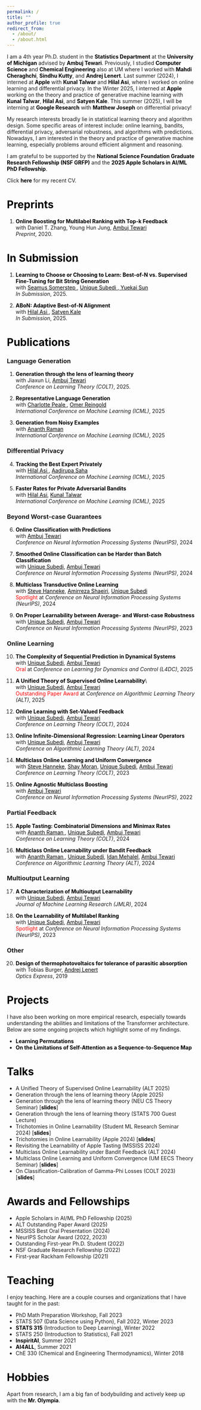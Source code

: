 ```yaml
---
permalink: /
title: ""
author_profile: true
redirect_from: 
  - /about/
  - /about.html
---
```


I am a 4th year Ph.D. student in the <b><a href="https://lsa.umich.edu/stats" style="color: black;text-decoration: none">Statistics Department</a></b> at the <b><a href="https://umich.edu/" style="color: black;text-decoration: none">University of Michigan</a></b> advised by <b><a href="https://ambujtewari.github.io" style="color: black;text-decoration: none">Ambuj Tewari</a></b>. Previously, I studied <b><a href="https://cse.engin.umich.edu/" style="color: black;text-decoration: none">Computer Science</a></b> and <b><a href="https://che.engin.umich.edu/" style="color: black;text-decoration: none">Chemical Engineering</a></b> also at UM where I worked with <b><a href="https://mahdi.ch" style="color: black;text-decoration: none">Mahdi Cheraghchi</a></b>, <b><a href="https://web.eecs.umich.edu/~skutty/" style="color: black;text-decoration: none">Sindhu Kutty</a></b>, and <b><a href="https://lenert.engin.umich.edu" style="color: black;text-decoration: none">Andrej Lenert</a></b>.  Last summer (2024), I interned at <b><a href="https://machinelearning.apple.com" style="color: black;text-decoration: none">Apple</a></b> with <b><a href="http://kunaltalwar.org" style="color: black;text-decoration: none">Kunal Talwar</a></b> and <b><a href="https://web.stanford.edu/~asi/" style="color: black;text-decoration: none">Hilal Asi</a></b>, where I worked on online learning and differential privacy. In the Winter 2025, I interned at <b><a href="https://machinelearning.apple.com" style="color: black;text-decoration: none">Apple</a></b> working on the theory and practice of generative machine learning with <b><a href="http://kunaltalwar.org" style="color: black;text-decoration: none">Kunal Talwar</a></b>, <b><a href="https://web.stanford.edu/~asi/" style="color: black;text-decoration: none">Hilal Asi</a></b>, and <b><a href="https://www.satyenkale.com" style="color: black;text-decoration: none">Satyen Kale</a></b>. This summer (2025), I will be interning at <b><a href="https://research.google" style="color: black;text-decoration: none">Google Research</a></b> with <b><a href="https://www.majos.net" style="color: black;text-decoration: none">Matthew Joseph</a></b> on differential privacy!

My research interests broadly lie in statistical learning theory and algorithm design. Some specific areas of interest include: online learning, bandits, differential privacy, adversarial robustness, and algorithms with predictions. Nowadays, I am interested in the theory and practice of generative machine learning, especially problems around efficient alignment and reasoning. 

I am grateful to be supported by the <b><a href="https://www.nsfgrfp.org" style="color: black;text-decoration: none">National Science Foundation Graduate Research Fellowship (NSF GRFP)</a></b> and the <b><a href="https://machinelearning.apple.com/updates/apple-scholars-aiml-2025" style="color: black;text-decoration: none"> 2025 Apple Scholars in AI/ML PhD Fellowship</a></b>.

Click <b><a href="http://vinodkraman.github.io/files/Raman_CV.pdf" style="color: black;text-decoration: none">here</a></b> for my recent CV.

<h1 style="color: black;">Preprints</h1>

1. <b><a href="https://arxiv.org/abs/1910.10937" style="color: black;text-decoration: none">Online Boosting for Multilabel Ranking with Top-k Feedback</a></b>\
    with Daniel T. Zhang, Young Hun Jung, <a href="https://ambujtewari.github.io" style="color: black;">Ambuj Tewari</a>\
    _Preprint_, 2020.

<h1 style="color: black;">In Submission</h1>

 1. <b><a href="http://arxiv.org/abs/2505.17288" style="color: black;text-decoration: none">Learning to Choose or Choosing to Learn: Best-of-N vs. Supervised Fine-Tuning for Bit String Generation </a></b>\
   with <a href="https://somerstep.github.io" style="color: black;"> Seamus Somerstep </a>, <a href="https://unique-subedi.github.io" style="color: black;"> Unique Subedi </a>,<a href="https://yuekai.github.io" style="color: black;"> Yuekai Sun </a>\
    _In Submission_, 2025.
    
 2. <b><a href="https://arxiv.org/abs/2505.12050" style="color: black;text-decoration: none">ABoN: Adaptive Best-of-N Alignment</a></b>\
    with <a href="https://web.stanford.edu/~asi/" style="color: black;"> Hilal Asi </a>, <a href="https://www.satyenkale.com" style="color: black;"> Satyen Kale </a>\
    _In Submission_, 2025.
    

<h1 style="color: black;">Publications</h1>
<h3>Language Generation</h3>

1. <b><a href="https://arxiv.org/abs/2410.13714" style="color: black;text-decoration: none">Generation through the lens of learning theory</a></b>\
    with Jiaxun Li, <a href="https://ambujtewari.github.io" style="color: black;">Ambuj Tewari</a>\
    _Conference on Learning Theory (COLT)_, 2025.
   
2.  <b><a href="http://arxiv.org/abs/2505.21819" style="color: black;text-decoration: none"> Representative Language Generation</a></b>\
    with <a href="https://cpeale.github.io" style="color: black;"> Charlotte Peale </a>, <a href="https://omereingold.wordpress.com" style="color: black;">Omer Reingold</a>\
    _International Conference on Machine Learning (ICML)_, 2025
    
3.  <b><a href= "https://arxiv.org/abs/2501.04179" style="color: black;text-decoration: none"> Generation from Noisy Examples </a></b>\
    with <a href= "https://scholar.google.com/citations?user=GpisoW8AAAAJ&hl=en" style="color: black;"> Ananth Raman </a>\
    _International Conference on Machine Learning (ICML)_, 2025
    
<h3>Differential Privacy</h3>

4. <b><a href="https://arxiv.org/abs/2503.09889" style="color: black;text-decoration: none">Tracking the Best Expert Privately</a></b>\
    with <a href="https://web.stanford.edu/~asi/" style="color: black;"> Hilal Asi </a>, <a href="https://aadirupa.github.io" style="color: black;">Aadirupa Saha</a>\
    _International Conference on Machine Learning (ICML)_, 2025
   
5. <b><a href="http://arxiv.org/abs/2505.21790" style="color: black;text-decoration: none">Faster Rates for Private Adversarial Bandits</a></b>\
    with <a href="https://web.stanford.edu/~asi/" style="color: black;">Hilal Asi</a>, <a href="http://kunaltalwar.org" style="color: black;">Kunal Talwar</a>\
    _International Conference on Machine Learning (ICML)_, 2025

<h3>Beyond Worst-case Guarantees</h3>

6. <b><a href="http://arxiv.org/abs/2405.14066" style="color: black;text-decoration: none">Online Classification with Predictions</a></b>\
    with <a href="https://ambujtewari.github.io" style="color: black;">Ambuj Tewari</a>  
    _Conference on Neural Information Processing Systems (NeurIPS)_, 2024
   
7. <b><a href="https://arxiv.org/pdf/2405.15424" style="color: black;text-decoration: none">Smoothed Online Classification can be Harder than Batch Classification</a></b>\
    with <a href="https://unique-subedi.github.io" style="color: black;">Unique Subedi</a>, <a href="https://ambujtewari.github.io" style="color: black;">Ambuj Tewari</a>  
    _Conference on Neural Information Processing Systems (NeurIPS)_, 2024
   
8. <b><a href="http://arxiv.org/abs/2411.01634" style="color: black;text-decoration: none">Multiclass Transductive Online Learning</a></b>\
    with <a href="https://stevehanneke.com" style="color: black;">Steve Hanneke</a>, <a href="https://scholar.google.com/citations?user=nRTM5b8AAAAJ&hl=en" style="color: black;">Amirreza Shaeiri</a>, <a href="https://unique-subedi.github.io" style="color: black;">Unique Subedi</a>  
   <span style="color: red">Spotlight</span> at _Conference on Neural Information Processing Systems (NeurIPS)_, 2024

9. <b><a href="https://arxiv.org/abs/2211.05656" style="color: black;text-decoration: none">On Proper Learnability between Average- and Worst-case Robustness</a></b>\
    with <a href="https://unique-subedi.github.io" style="color: black;">Unique Subedi</a>, <a href="https://ambujtewari.github.io" style="color: black;">Ambuj Tewari</a>  
    _Conference on Neural Information Processing Systems (NeurIPS)_, 2023

<h3>Online Learning</h3>

10. <b><a href = "https://arxiv.org/abs/2402.06614" style="color: black;text-decoration: none">The Complexity of Sequential Prediction in Dynamical Systems</a></b>\
   with <a href="https://unique-subedi.github.io" style="color: black;">Unique Subedi</a>, <a href="https://ambujtewari.github.io" style="color: black;">Ambuj Tewari</a>  
    <span style="color: red">Oral</span> at _Conference on Learning for Dynamics and Control (L4DC)_, 2025
   
11. <b><a href="https://arxiv.org/abs/2307.03816" style="color: black;text-decoration: none">A Unified Theory of Supervised Online Learnability</a></b>\  
    with <a href="https://unique-subedi.github.io" style="color: black;">Unique Subedi</a>, <a href="https://ambujtewari.github.io" style="color: black;">Ambuj Tewari</a>\
    <span style="color: red">Outstanding Paper Award</span> at _Conference on Algorithmic Learning Theory (ALT)_, 2025
    
12. <b><a href="https://arxiv.org/abs/2306.06247" style="color: black;text-decoration: none">Online Learning with Set-Valued Feedback</a></b>  
    with <a href="https://unique-subedi.github.io" style="color: black;">Unique Subedi</a>, <a href="https://ambujtewari.github.io" style="color: black;">Ambuj Tewari</a>  
    _Conference on Learning Theory (COLT)_, 2024
    
13. <b><a href="https://arxiv.org/abs/2309.06548" style="color: black;text-decoration: none">Online Infinite-Dimensional Regression: Learning Linear Operators</a></b>    
    with <a href="https://unique-subedi.github.io" style="color: black;">Unique Subedi</a>, <a href="https://ambujtewari.github.io" style="color: black;">Ambuj Tewari</a>  
    _Conference on Algorithmic Learning Theory (ALT)_, 2024
    
14. <b><a href="https://arxiv.org/abs/2303.17716" style="color: black;text-decoration: none">Multiclass Online Learning and Uniform Convergence</a></b>   
   with <a href="https://stevehanneke.com" style="color: black;">Steve Hanneke</a>, <a href="https://csaws.cs.technion.ac.il/~shaymrn/" style="color: black;">Shay Moran</a>, <a href="https://unique-subedi.github.io" style="color: black;">Unique Subedi</a>, <a href="https://ambujtewari.github.io" style="color: black;">Ambuj Tewari</a>  
    _Conference on Learning Theory (COLT)_, 2023
    
15. <b><a href="https://arxiv.org/abs/2205.15113" style="color: black;text-decoration: none">Online Agnostic Multiclass Boosting</a></b>   
    with <a href="https://ambujtewari.github.io" style="color: black;">Ambuj Tewari</a>  
    _Conference on Neural Information Processing Systems (NeurIPS)_, 2022  

<h3>Partial Feedback</h3>

15. <b><a href="https://arxiv.org/abs/2310.19064" style="color: black;text-decoration: none">Apple Tasting: Combinatorial Dimensions and Minimax Rates</a></b>\
    with <a href= "https://scholar.google.com/citations?user=GpisoW8AAAAJ&hl=en" style="color: black;"> Ananth Raman </a>, <a href="https://unique-subedi.github.io" style="color: black;">Unique Subedi</a>, <a href="https://ambujtewari.github.io" style="color: black;">Ambuj Tewari</a>\
    _Conference on Learning Theory (COLT)_, 2024
    
16. <b><a href="https://arxiv.org/abs/2308.04620" style="color: black;text-decoration: none">Multiclass Online Learnability under Bandit Feedback</a></b>  
    with <a href= "https://scholar.google.com/citations?user=GpisoW8AAAAJ&hl=en" style="color: black;"> Ananth Raman </a>, <a href="https://unique-subedi.github.io" style="color: black;">Unique Subedi</a>, <a href="https://idanmehalel.wordpress.com" style="color: black;">Idan Mehalel</a>, <a href="https://ambujtewari.github.io" style="color: black;">Ambuj Tewari</a>\
    _Conference on Algorithmic Learning Theory (ALT)_, 2024

<h3>Multioutput Learning</h3>

17. <b><a href="https://arxiv.org/abs/2301.02729" style="color: black;text-decoration: none">A Characterization of Multioutput Learnability</a></b>\
    with <a href="https://unique-subedi.github.io" style="color: black;">Unique Subedi</a>, <a href="https://ambujtewari.github.io" style="color: black;">Ambuj Tewari</a>  
    _Journal of Machine Learning Research (JMLR)_, 2024
    
18. <b><a href="https://arxiv.org/abs/2304.03337" style="color: black;text-decoration: none">On the Learnability of Multilabel Ranking</a></b>  
    with <a href="https://unique-subedi.github.io" style="color: black;">Unique Subedi</a>, <a href="https://ambujtewari.github.io" style="color: black;">Ambuj Tewari</a>  
    <span style="color: red">Spotlight</span> at _Conference on Neural Information Processing Systems (NeurIPS)_, 2023 

<h3>Other</h3>
    
20. <b><a href="https://opg.optica.org/oe/fulltext.cfm?uri=oe-27-22-31757&id=422403" style="color: black;text-decoration: none">Design of thermophotovoltaics for tolerance of parasitic absorption</a></b>  
    with Tobias Burger, <a href="https://lenert.engin.umich.edu" style="color: black;">Andrej Lenert</a>  
    _Optics Express_, 2019

<h1 style="color: black;">Projects</h1>

I have also been working on more empirical research, especially towards understanding the abilities and limitations of the Transformer architecture. Below are some ongoing projects which highlight some of my findings. 

- <b><a href="https://github.com/vinodkraman/LearningPermutations" style="color: black;text-decoration: none">Learning Permutations</a></b>
- <b><a href="https://drive.google.com/file/d/1RoNKp8UjCIyYyimKM7SrbNibSS5Ya_ry/view?usp=sharing" style="color: black;text-decoration: none"> On the Limitations of Self-Attention as a Sequence-to-Sequence Map</a></b>

<h1 style="color: black;">Talks</h1>

- A Unified Theory of Supervised Online Learnability (ALT 2025)
- Generation through the lens of learning theory (Apple 2025)
- Generation through the lens of learning theory (NEU CS Theory Seminar) [<b><a href="https://drive.google.com/file/d/1mfKRbMvGWCDnhhpQbb8RzUDKqRM4hwas/view?usp=share_link" style="color: black;text-decoration: none">slides</a></b>]
- Generation through the lens of learning theory (STATS 700 Guest Lecture)
- Trichotomies in Online Learnability (Student ML Research Seminar 2024)  [<b><a href="https://drive.google.com/file/d/15R-_OTPSbOuGVLGxcwN0N2HQSeK13u8U/view?usp=sharing
" style="color: black;text-decoration: none">slides</a></b>]
- Trichotomies in Online Learnability (Apple 2024)  [<b><a href="https://drive.google.com/file/d/15R-_OTPSbOuGVLGxcwN0N2HQSeK13u8U/view?usp=sharing
" style="color: black;text-decoration: none">slides</a></b>]
- Revisiting the Learnability of Apple Tasting (MSSISS 2024)
- Multiclass Online Learnability under Bandit Feedback (ALT 2024)
- Multiclass Online Learning and Uniform Convergence (UM EECS Theory Seminar)  [<b><a href="https://drive.google.com/file/d/1YYH1xC_CDVVpjrbjUNPXMQvojB6XomtV/view?usp=sharing" style="color: black;text-decoration: none">slides</a></b>]
- On Classification-Calibration of Gamma-Phi Losses (COLT 2023) [<b><a href="https://drive.google.com/file/d/1odpiQMefHoLJbHs6HLIpS6e0wM8FKEzs/view?usp=sharing" style="color: black;text-decoration: none">slides</a></b>]

<h1 style="color: black;">Awards and Fellowships</h1>

- Apple Scholars in AI/ML PhD Fellowship (2025)
- ALT Outstanding Paper Award (2025)
- MSSISS Best Oral Presentation (2024)
- NeurIPS Scholar Award (2022, 2023)
- Outstanding First-year Ph.D. Student (2022)
- NSF Graduate Research Fellowship (2022)
- First-year Rackham Fellowship (2021) 

<h1 style="color: black;">Teaching</h1>

I enjoy teaching. Here are a couple courses and organizations that I have taught for in the past: 
- PhD Math Preparation Workshop, Fall 2023 
- STATS 507 (Data Science using Python), Fall 2022, Winter 2023
- <b><a href="https://ambujtewari.github.io/stats315-winter2022/" style="color: black;text-decoration: none">STATS 315</a></b> (Introduction to Deep Learning), Winter 2022
- STATS 250 (Introduction to Statistics), Fall 2021
- <b><a href="https://www.inspiritai.com" style="color: black;text-decoration: none">InspiritAI</a></b>, Summer 2021
- <b><a href="https://ai-4-all.org" style="color: black;text-decoration: none">AI4ALL</a></b>, Summer 2021
- ChE 330 (Chemical and Engineering Thermodynamics), Winter 2018

<h1 style="color: black;">Hobbies</h1>

Apart from research, I am a big fan of bodybuilding and actively keep up with the <b><a href="https://mrolympia.com" style="color: black;text-decoration: none">Mr. Olympia</a></b>.


